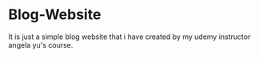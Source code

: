 # Blog-Website
It is just a simple blog website that i have created by my udemy instructor angela yu's course.

